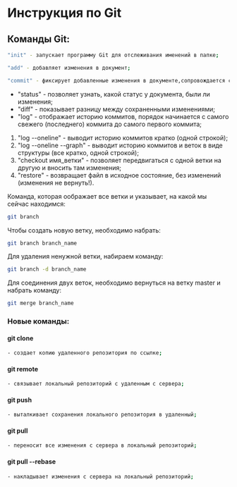 # Инструкция по Git

## Команды Git:
```sh
"init" - запускает программу Git для отслеживания именений в папке;
```
```sh
"add" - добавляет изменения в документ;
```
```sh
"commit" - фиксирует добавленные изменения в документе,сопровождается сообщением;
 ```

* "status" - позволяет узнать, какой статус у документа, были ли изменения;
* "diff" - показывает разницу между сохраненными изменениями;
* "log" - отображает историю коммитов, порядок начинается с самого свежего (последнего) коммита до самого первого коммита;

1. "log --oneline" - выводит историю коммитов кратко (одной строкой);
2. "log --oneline --graph" - выводит историю коммитов и веток в виде структуры (все кратко, одной строкой);
3. "checkout имя_ветки" - позволяет передвигаться с одной ветки на другую и вносить там изменения;
4. "restore" - возвращает файл в исходное состояние, без изменений (изменения не вернуть!).

Команда, которая оображает все ветки и указывает, на какой мы сейчас находимся:
```sh
git branch
```
Чтобы создать новую ветку, необходимо набрать:
```sh
git branch branch_name
```
Для удаления ненужной ветки, набираем команду:
```sh
git branch -d branch_name
```
Для соединения двух веток, необходимо вернуться на ветку master и набрать команду:
```sh
git merge branch_name
```

### Новые команды:

#### git clone
```sh
- создает копию удаленного репозитория по ссылке;
```
#### git remote
```sh
- связывает локальный репозиторий с удаленным с сервера;
```
#### git push
```sh
- выталкивает сохранения локального репозитория в удаленный;
```
#### git pull
```sh
- переносит все изменения с сервера в локальный репозиторий;
```
#### git pull --rebase
```sh
- накладывает изменения с сервера на локальный репозиторий;
```